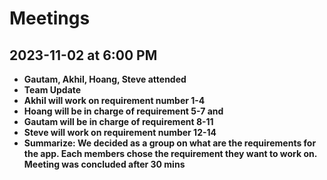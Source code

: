 # Meetings
## 2023-11-02 at 6:00 PM
- **Gautam, Akhil, Hoang, Steve attended**
- **Team Update**
- **Akhil will work on requirement number 1-4**
- **Hoang will be in charge of requirement 5-7 and**
- **Gautam will be in charge of requirement 8-11**
- **Steve will work on requirement number 12-14**
- **Summarize: We decided as a group on what are the requirements for the app. Each members chose the requirement they want to work on. Meeting was concluded after 30 mins**
